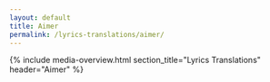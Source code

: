 ```yaml
---
layout: default
title: Aimer
permalink: /lyrics-translations/aimer/
---
```


{% include media-overview.html section_title="Lyrics Translations" header="Aimer" %}